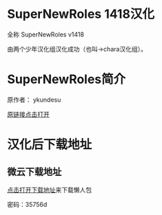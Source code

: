# SuperNewRoles 1418汉化
全称 SuperNewRoles v1418 

由两个少年汉化组汉化成功（也叫->chara汉化组）。

# SuperNewRoles简介

原作者： ykundesu 

[原链接点击打开](https://github.com/ykundesu/SuperNewRoles)

# 汉化后下载地址
## 微云下载地址
[点击打开下载地址](https://share.weiyun.com/4AjDthh2)来下载懒人包

密码：35756d

